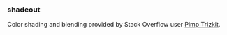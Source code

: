 ### shadeout
Color shading and blending provided by Stack Overflow user [Pimp Trizkit](http://stackoverflow.com/questions/5560248/programmatically-lighten-or-darken-a-hex-color-or-rgb-and-blend-colors).
